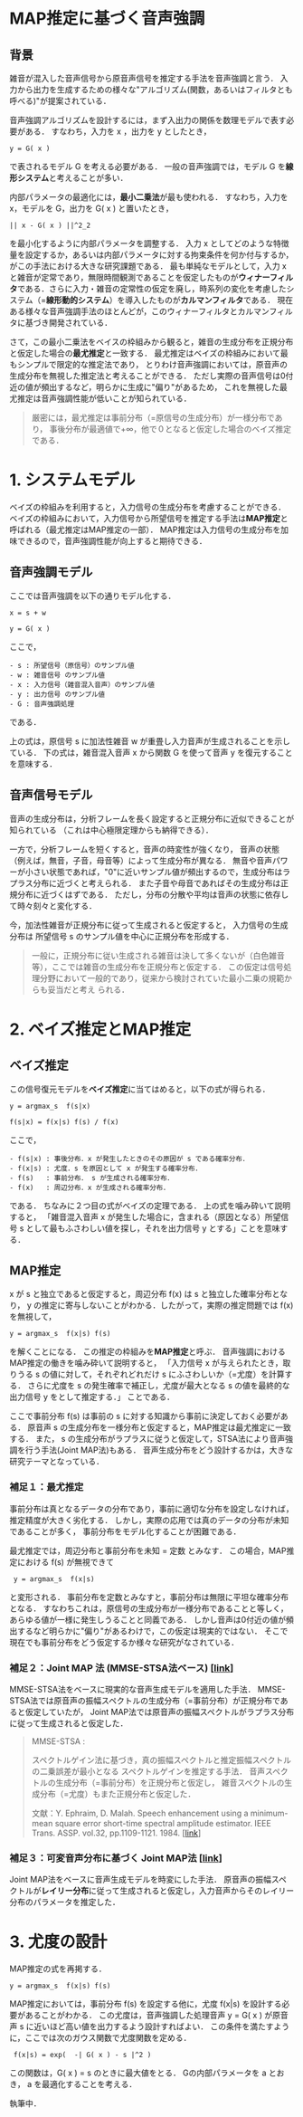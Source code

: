 # MAP推定に基づく音声強調

## 背景

雑音が混入した音声信号から原音声信号を推定する手法を音声強調と言う．
入力から出力を生成するための様々な"アルゴリズム(関数，あるいはフィルタとも呼べる)"が提案されている．

音声強調アルゴリズムを設計するには，まず入出力の関係を数理モデルで表す必要がある．
すなわち，入力を x ，出力を y としたとき，

    y = G( x ) 

で表されるモデル G を考える必要がある．
一般の音声強調では，モデル G を**線形システム**と考えることが多い．

内部パラメータの最適化には，**最小二乗法**が最も使われる．
すなわち，入力を x，モデルを G，出力を G( x ) と置いたとき，

    || x - G( x ) ||^2_2 
    
を最小化するように内部パラメータを調整する．
入力 x としてどのような特徴量を設定するか，あるいは内部パラメータに対する拘束条件を何か付与するか，
がこの手法における大きな研究課題である．
最も単純なモデルとして，入力 x と雑音が定常であり，無限時間観測であることを仮定したものが**ウィナーフィルタ**である．さらに入力・雑音の定常性の仮定を廃し，時系列の変化を考慮したシステム（=**線形動的システム**）を導入したものが**カルマンフィルタ**である．
現在ある様々な音声強調手法のほとんどが，このウィナーフィルタとカルマンフィルタに基づき開発されている．

さて，この最小二乗法をベイスの枠組みから観ると，雑音の生成分布を正規分布と仮定した場合の**最尤推定**と一致する．
最尤推定はベイズの枠組みにおいて最もシンプルで限定的な推定法であり，
とりわけ音声強調においては，原音声の生成分布を無視した推定法と考えることができる．
ただし実際の音声信号は0付近の値が頻出するなど，明らかに生成に"偏り"があるため，
これを無視した最尤推定は音声強調性能が低いことが知られている．

> 厳密には，最尤推定は事前分布（=原信号の生成分布）が一様分布であり，
> 事後分布が最適値で+∞，他で０となると仮定した場合のベイズ推定である．

# 1. システムモデル

ベイズの枠組みを利用すると，入力信号の生成分布を考慮することができる．
ベイズの枠組みにおいて，入力信号から所望信号を推定する手法は**MAP推定**と呼ばれる（最尤推定はMAP推定の一部）．
MAP推定は入力信号の生成分布を加味できるので，音声強調性能が向上すると期待できる．

## 音声強調モデル
 ここでは音声強調を以下の通りモデル化する．

    x = s + w

    y = G( x )

ここで，

    - s : 所望信号（原信号）のサンプル値
    - w : 雑音信号 のサンプル値
    - x : 入力信号（雑音混入音声）のサンプル値
    - y : 出力信号 のサンプル値
    - G : 音声強調処理
である．

上の式は，原信号 s に加法性雑音 w が重畳し入力音声が生成されることを示している．
下の式は，雑音混入音声 x から関数 G を使って音声 y を復元することを意味する．

## 音声信号モデル

音声の生成分布は，分析フレームを長く設定すると正規分布に近似できることが知られている
（これは中心極限定理からも納得できる）．

一方で，分析フレームを短くすると，音声の時変性が強くなり，
音声の状態（例えば，無音，子音，母音等）によって生成分布が異なる．
無音や音声パワーが小さい状態であれば，"0"に近いサンプル値が頻出するので，生成分布はラプラス分布に近づくと考えられる．
また子音や母音であればその生成分布は正規分布に近づくはずである．
ただし，分布の分散や平均は音声の状態に依存して時々刻々と変化する．

今，加法性雑音が正規分布に従って生成されると仮定すると，
入力信号の生成分布は 所望信号 s のサンプル値を中心に正規分布を形成する．
> 一般に，正規分布に従い生成される雑音は決して多くないが（白色雑音等），ここでは雑音の生成分布を正規分布と仮定する．
> この仮定は信号処理分野において一般的であり，従来から検討されていた最小二乗の規範からも妥当だと考え られる．


# 2. ベイズ推定とMAP推定

## ベイズ推定
この信号復元モデルを**ベイズ推定**に当てはめると，以下の式が得られる．

    y = argmax_s  f(s|x)

    f(s|x) = f(x|s) f(s) / f(x)

ここで，

    - f(s|x) : 事後分布．x が発生したときのその原因が s である確率分布．
    - f(x|s) : 尤度．s を原因として x が発生する確率分布．
    - f(s)   : 事前分布． s が生成される確率分布．
    - f(x)   : 周辺分布．x が生成される確率分布．

である．
ちなみに２つ目の式がベイズの定理である．
上の式を噛み砕いて説明すると，
「雑音混入音声 x が発生した場合に，含まれる（原因となる）所望信号 s として最もふさわしい値を探し，それを出力信号 y とする」ことを意味する．

## MAP推定

 x が  s と独立であると仮定すると，周辺分布 f(x) は s と独立した確率分布となり，
 y の推定に寄与しないことがわかる．したがって，実際の推定問題では f(x) を無視して，
 
    y = argmax_s  f(x|s) f(s)

を解くことになる．
この推定の枠組みを**MAP推定**と呼ぶ．
音声強調におけるMAP推定の働きを噛み砕いて説明すると，
「入力信号 x が与えられたとき，取りうる s の値に対して，それぞれどれだけ s にふさわしいか（=尤度）を計算する．
さらに尤度を s の発生確率で補正し，尤度が最大となる s の値を最終的な出力信号 y をとして推定する．」
ことである．

ここで事前分布 f(s) は事前の s に対する知識から事前に決定しておく必要がある．
原音声 s の生成分布を一様分布と仮定すると，MAP推定は最尤推定に一致する．
また， s の生成分布がラプラスに従うと仮定して，STSA法により音声強調を行う手法(Joint MAP法)もある．
音声生成分布をどう設計するかは，大きな研究テーマとなっている．

### 補足１：最尤推定

事前分布は真となるデータの分布であり，事前に適切な分布を設定しなければ，推定精度が大きく劣化する．
しかし，実際の応用では真のデータの分布が未知であることが多く，
事前分布をモデル化することが困難である．

最尤推定では，周辺分布と事前分布を未知 = 定数 とみなす．
この場合，MAP推定における f(s) が無視できて

     y = argmax_s  f(x|s)
 
と変形される．
事前分布を定数とみなすと，事前分布は無限に平坦な確率分布となる．
すなわちこれは，原信号の生成分布が一様分布であることと等しく，
あらゆる値が一様に発生しうることと同義である．
しかし音声は0付近の値が頻出するなど明らかに"偏り"があるわけで，この仮定は現実的ではない．
そこで現在でも事前分布をどう仮定するか様々な研究がなされている．

### 補足２：Joint MAP 法 (MMSE-STSA法ベース) [[link](https://pdfs.semanticscholar.org/6e39/5084f54260ad90299c33d229aea6a840c873.pdf)]

MMSE-STSA法をベースに現実的な音声生成モデルを適用した手法．
MMSE-STSA法では原音声の振幅スペクトルの生成分布（=事前分布）が正規分布であると仮定していたが，
Joint MAP法では原音声の振幅スペクトルがラプラス分布に従って生成されると仮定した．
 
> MMSE-STSA : 
>
> スペクトルゲイン法に基づき，真の振幅スペクトルと推定振幅スペクトルの二乗誤差が最小となる
> スペクトルゲインを推定する手法．
> 音声スペクトルの生成分布（=事前分布）を正規分布と仮定し，
> 雑音スペクトルの生成分布（=尤度）もまた正規分布と仮定した．
>
> 文献：Y. Ephraim, D. Malah. Speech enhancement using a minimum-mean square error short-time spectral amplitude estimator. IEEE Trans. ASSP. vol.32, pp.1109-1121. 1984. [[link](https://ieeexplore.ieee.org/document/1164453)]

### 補足３：可変音声分布に基づく Joint MAP法 [[link](https://search.ieice.org/bin/summary.php?id=e90-a_8_1587)]


Joint MAP法をベースに音声生成モデルを時変にした手法．
原音声の振幅スペクトルが**レイリー分布**に従って生成されると仮定し，入力音声からそのレイリー分布のパラメータを推定した．


# 3. 尤度の設計

MAP推定の式を再掲する．

    y = argmax_s  f(x|s) f(s)
    
    
MAP推定においては，事前分布 f(s) を設定する他に，尤度 f(x|s) を設計する必要があることがわかる．
この尤度は，音声強調した処理音声 y = G( x ) が原音声 s に近いほど高い値を出力するよう設計すればよい．
この条件を満たすように，ここでは次のガウス関数で尤度関数を定める．

     f(x|s) = exp(  -| G( x ) - s |^2 )

この関数は，G( x ) = s のときに最大値をとる．
Gの内部パラメータを a とおき， a を最適化することを考える．




執筆中．
